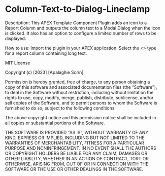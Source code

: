 # Column-Text-to-Dialog-Lineclamp
Description:
This APEX Template Component Plugin adds an icon to a Report Column and outputs the column text to a Modal Dialog when the icon is clicked. It also has an option to configure a limited number of rows to be displayed. 

How to use:
Import the plugin in your APEX application. Select the <<Column Text to Dialog Lineclamp>> type for a report column containing long text. 

MIT License

Copyright (c) [2023] [Apalaghie Sorin]

Permission is hereby granted, free of charge, to any person obtaining a copy
of this software and associated documentation files (the "Software"), to deal
in the Software without restriction, including without limitation the rights
to use, copy, modify, merge, publish, distribute, sublicense, and/or sell
copies of the Software, and to permit persons to whom the Software is
furnished to do so, subject to the following conditions:

The above copyright notice and this permission notice shall be included in all
copies or substantial portions of the Software.

THE SOFTWARE IS PROVIDED "AS IS", WITHOUT WARRANTY OF ANY KIND, EXPRESS OR
IMPLIED, INCLUDING BUT NOT LIMITED TO THE WARRANTIES OF MERCHANTABILITY,
FITNESS FOR A PARTICULAR PURPOSE AND NONINFRINGEMENT. IN NO EVENT SHALL THE
AUTHORS OR COPYRIGHT HOLDERS BE LIABLE FOR ANY CLAIM, DAMAGES OR OTHER
LIABILITY, WHETHER IN AN ACTION OF CONTRACT, TORT OR OTHERWISE, ARISING FROM,
OUT OF OR IN CONNECTION WITH THE SOFTWARE OR THE USE OR OTHER DEALINGS IN THE
SOFTWARE.
